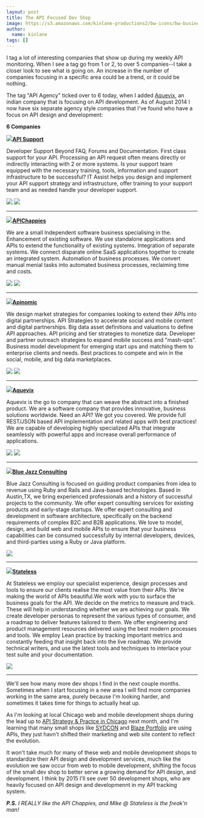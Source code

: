 ```yaml
---
layout: post
title: The API Focused Dev Shop
image: https://s3.amazonaws.com/kinlane-productions2/bw-icons/bw-business-icon.png
author:
  name: kinlane
tags: []
---
```

I tag a lot of interesting companies that show up during my weekly API monitoring. When I see a tag go from 1 or 2, to over 5 companies--I take a closer look to see what is going on. An increase in the number of companies focusing in a specific area could be a trend, or it could be nothing.

The tag "API Agency" ticked over to 6 today, when I added [Aquevix](http://www.aquevix.com/), an indian company that is focusing on API development. As of August 2014 I now have six separate agency style companies that I've found who have a focus on API design and development:

**6 Companies**

[![](http://kinlane-productions2.s3.amazonaws.com/api-evangelist-site/company/logos/it-assist-log.png)](http://apisupport.itassist.com/)[**API Support**](http://apisupport.itassist.com/)  
  
Developer Support Beyond FAQ, Forums and Documentation. First class support for your API. Processing an API request often means directly or indirectly interacting with 2 or more systems. Is your support team equipped with the necessary training, tools, information and support infrastructure to be successful? IT Assist helps you design and implement your API support strategy and infrastructure, offer training to your support team and as needed handle your developer support.

[![](https://s3.amazonaws.com/kinlane-productions2/bw-icons/bw-home-icon.jpeg)](http://apisupport.itassist.com/ "Website") [![](https://s3.amazonaws.com/kinlane-productions2/bw-icons/bw-twitter-icon.png)](https://twitter.com/api_support "Twitter")

* * *

[![](http://kinlane-productions2.s3.amazonaws.com/api-evangelist-site/company/logos/api-chappies.png)](http://www.apichappies.co.uk/)[**APIChappies**](http://www.apichappies.co.uk/)  
  
We are a small Independent software business specialising in the. Enhancement of existing software. We use standalone applications and APIs to extend the functionality of existing systems. Integration of separate systems. We connect disparate online SaaS applications together to create an integrated system. Automation of business processes. We convert manual menial tasks into automated business processes, reclaiming time and costs.

[![](https://s3.amazonaws.com/kinlane-productions2/bw-icons/bw-home-icon.jpeg)](http://www.apichappies.co.uk/ "Website") [![](https://s3.amazonaws.com/kinlane-productions2/bw-icons/bw-twitter-icon.png)](https://twitter.com/APIChappies "Twitter")

* * *

[![](http://kinlane-productions2.s3.amazonaws.com/api-evangelist-site/company/logos/apinomic-logo.png)](http://www.apinomic.com/)[**Apinomic**](http://www.apinomic.com/)  
  
We design market strategies for companies looking to extend their APIs into digital partnerships. API Strategies to accelerate social and mobile content and digital partnerships. Big data asset definitions and valuations to define API approaches. API pricing and tier strategies to monetize data. Developer and partner outreach strategies to expand mobile success and "mash-ups”. Business model development for emerging start ups and matching them to enterprise clients and needs. Best practices to compete and win in the social, mobile, and big data marketplaces.

[![](https://s3.amazonaws.com/kinlane-productions2/bw-icons/bw-home-icon.jpeg)](http://www.apinomic.com/ "Website") [![](https://s3.amazonaws.com/kinlane-productions2/bw-icons/bw-twitter-icon.png)](https://twitter.com/Apinomic "Twitter")

* * *

[![](http://kinlane-productions2.s3.amazonaws.com/api-evangelist-site/company/logos/aquevix-logo-50px.png)](http://www.aquevix.com/)[**Aquevix**](http://www.aquevix.com/)  
  
Aquevix is the go to company that can weave the abstract into a finished product. We are a software company that provides innovative, business solutions worldwide. Need an API? We got you covered. We provide full REST/JSON based API implementation and related apps with best practices! We are capable of developing highly specialized APIs that integrate seamlessly with powerful apps and increase overall performance of applications.

[![](https://s3.amazonaws.com/kinlane-productions2/bw-icons/bw-home-icon.jpeg)](http://www.aquevix.com/ "Website") [![](https://s3.amazonaws.com/kinlane-productions2/bw-icons/bw-twitter-icon.png)](https://twitter.com/aquevix "Twitter")

* * *

[![](http://kinlane-productions2.s3.amazonaws.com/api-evangelist-site/company/logos/LaunchAny-Logo.png)](http://launchany.com/)[**Blue Jazz Consulting**](http://launchany.com/)  
  
Blue Jazz Consulting is focused on guiding product companies from idea to revenue using Ruby and Rails and Java-based technologies. Based in Austin,TX, we bring experienced professionals and a history of successful projects to the community. We offer expert consulting services for existing products and early-stage startups. We offer expert consulting and development in software architecture, specifically on the backend requirements of complex B2C and B2B applications. We love to model, design, and build web and mobile APIs to ensure that your business capabilities can be consumed successfully by internal developers, devices, and third-parties using a Ruby or Java platform.

[![](https://s3.amazonaws.com/kinlane-productions2/bw-icons/bw-home-icon.jpeg)](http://launchany.com/ "Website")

* * *

[![](http://kinlane-productions2.s3.amazonaws.com/api-evangelist-site/company/logos/stateless-api-consulting.png)](http://stateless.co/)[**Stateless**](http://stateless.co/)  
  
At Stateless we employ our specialist experience, design processes and tools to ensure our clients realise the most value from their APIs. We're making the world of APIs beautiful.We work with you to surface the business goals for the API. We decide on the metrics to measure and track. These will help in understanding whether we are achieving our goals. We create developer personas to represent the various types of consumer, and a roadmap to deliver features tailored to them. We offer engineering and product management resources delivered using the best modern processes and tools. We employ Lean practice by tracking important metrics and constantly feeding that insight back into the live roadmap. We provide technical writers, and use the latest tools and techniques to interlace your test suite and your documentation.

[![](https://s3.amazonaws.com/kinlane-productions2/bw-icons/bw-home-icon.jpeg)](http://stateless.co/ "Website")

* * *

We'll see how many more dev shops I find in the next couple months. Sometimes when I start focusing in a new area I will find more companies working in the same area, purely because I'm looking harder, and sometimes it takes time for things to actually heat up.

As I'm looking at local Chicago web and mobile development shops during the lead up to [API Strategy & Practce in Chicago](http://www.apistrategyconference.com/2014Chicago/index.php) next month, and I'm learning that many small shops like [SYDCON](http://apievangelist.com/2014/08/11/how-are-mobile-dev-shops-in-chicago-using-apis-a-talk-with-dave-devitt-at-sydcon/) and [Blaze Portfolio](http://apievangelist.com/2014/08/18/how-are-dev-shops-in-chicago-using-apis-a-talk-with-bryson-pouw-at-blaze-portfolio/) are using APIs, they just havn't shifted their marketing and web site content to reflect the evolution.

It won't take much for many of these web and mobile development shops to standardize their API design and development services, much like the evolution we saw occur from web to mobile development, shifting the focus of the small dev shop to better serve a growing demand for API design, and development. I think by 2015 I'll see over 50 development shops, who are heavily focused on API design and developmennt in my API tracking system.

_**P.S.** I REALLY like the API Chappies, and Mike @ Stateless is the freak'n man!_